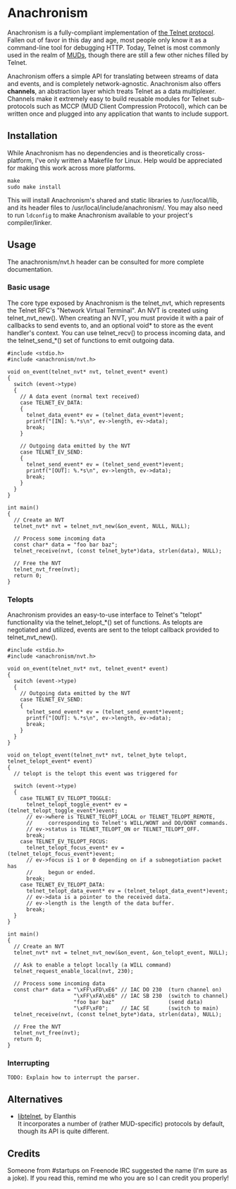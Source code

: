 # Anachronism
Anachronism is a fully-compliant implementation of [the Telnet protocol][wiki-telnet]. Fallen
out of favor in this day and age, most people only know it as a command-line
tool for debugging HTTP. Today, Telnet is most commonly used in the realm of
[MUDs][wiki-muds], though there are still a few other niches filled by Telnet.

Anachronism offers a simple API for translating between streams of data and
events, and is completely network-agnostic. Anachronism also offers **channels**, an
abstraction layer which treats Telnet as a data multiplexer. Channels make it
extremely easy to build reusable modules for Telnet sub-protocols such
as MCCP (MUD Client Compression Protocol), which can be written once and plugged
into any application that wants to include support.

[wiki-telnet]: http://en.wikipedia.org/wiki/Telnet (Telnet at Wikipedia)
[wiki-muds]: http://en.wikipedia.org/wiki/MUD (MUDs at Wikipedia)

## Installation
While Anachronism has no dependencies and is theoretically cross-platform, I've
only written a Makefile for Linux. Help would be appreciated for making this
work across more platforms.

    make
    sudo make install

This will install Anachronism's shared and static libraries to /usr/local/lib,
and its header files to /usr/local/include/anachronism/. You may also need to
run `ldconfig` to make Anachronism available to your project's compiler/linker.

## Usage
The anachronism/nvt.h header can be consulted for more complete documentation.

### Basic usage
The core type exposed by Anachronism is the telnet\_nvt, which represents the
Telnet RFC's "Network Virtual Terminal". An NVT is created using
telnet\_nvt\_new(). When creating an NVT, you must provide it with a pair of
callbacks to send events to, and an optional void\* to store as the
event handler's context. You can use telnet\_recv() to process incoming data,
and the telnet\_send\_\*() set of functions to emit outgoing data.

    #include <stdio.h>
    #include <anachronism/nvt.h>
    
    void on_event(telnet_nvt* nvt, telnet_event* event)
    {
      switch (event->type)
      {
        // A data event (normal text received)
        case TELNET_EV_DATA:
        {
          telnet_data_event* ev = (telnet_data_event*)event;
          printf("[IN]: %.*s\n", ev->length, ev->data);
          break;
        }
        
        // Outgoing data emitted by the NVT
        case TELNET_EV_SEND:
        {
          telnet_send_event* ev = (telnet_send_event*)event;
          printf("[OUT]: %.*s\n", ev->length, ev->data);
          break;
        }
      }
    }
    
    int main()
    {
      // Create an NVT
      telnet_nvt* nvt = telnet_nvt_new(&on_event, NULL, NULL);
      
      // Process some incoming data
      const char* data = "foo bar baz";
      telnet_receive(nvt, (const telnet_byte*)data, strlen(data), NULL);
      
      // Free the NVT
      telnet_nvt_free(nvt);
      return 0;
    }

### Telopts
Anachronism provides an easy-to-use interface to Telnet's "telopt" functionality
via the telnet\_telopt\_*() set of functions. As telopts are negotiated and
utilized, events are sent to the telopt callback provided to telnet_nvt_new().

    #include <stdio.h>
    #include <anachronism/nvt.h>
    
    void on_event(telnet_nvt* nvt, telnet_event* event)
    {
      switch (event->type)
      {
        // Outgoing data emitted by the NVT
        case TELNET_EV_SEND:
        {
          telnet_send_event* ev = (telnet_send_event*)event;
          printf("[OUT]: %.*s\n", ev->length, ev->data);
          break;
        }
      }
    }
    
    void on_telopt_event(telnet_nvt* nvt, telnet_byte telopt, telnet_telopt_event* event)
    {
      // telopt is the telopt this event was triggered for
      
      switch (event->type)
      {
        case TELNET_EV_TELOPT_TOGGLE:
          telnet_telopt_toggle_event* ev = (telnet_telopt_toggle_event*)event;
          // ev->where is TELNET_TELOPT_LOCAL or TELNET_TELOPT_REMOTE,
          //     corresponding to Telnet's WILL/WONT and DO/DONT commands.
          // ev->status is TELNET_TELOPT_ON or TELNET_TELOPT_OFF.
          break;
        case TELNET_EV_TELOPT_FOCUS:
          telnet_telopt_focus_event* ev = (telnet_telopt_focus_event*)event;
          // ev->focus is 1 or 0 depending on if a subnegotiation packet has
          //     begun or ended.
          break;
        case TELNET_EV_TELOPT_DATA:
          telnet_telopt_data_event* ev = (telnet_telopt_data_event*)event;
          // ev->data is a pointer to the received data.
          // ev->length is the length of the data buffer.
          break;
      }
    }
    
    int main()
    {
      // Create an NVT
      telnet_nvt* nvt = telnet_nvt_new(&on_event, &on_telopt_event, NULL);
      
      // Ask to enable a telopt locally (a WILL command)
      telnet_request_enable_local(nvt, 230);
      
      // Process some incoming data
      const char* data = "\xFF\xFD\xE6" // IAC DO 230  (turn channel on)
                         "\xFF\xFA\xE6" // IAC SB 230  (switch to channel)
                         "foo bar baz"                 (send data)
                         "\xFF\xF0";    // IAC SE      (switch to main)
      telnet_receive(nvt, (const telnet_byte*)data, strlen(data), NULL);
      
      // Free the NVT
      telnet_nvt_free(nvt);
      return 0;
    }

### Interrupting
    TODO: Explain how to interrupt the parser.

## Alternatives
* [libtelnet][github-libtelnet], by Elanthis<br>
  It incorporates a number of (rather MUD-specific) protocols by default,
  though its API is quite different.

[github-libtelnet]: https://github.com/elanthis/libtelnet (libtelnet on GitHub)

## Credits
Someone from #startups on Freenode IRC suggested the name (I'm sure as a joke).
If you read this, remind me who you are so I can credit you properly!

